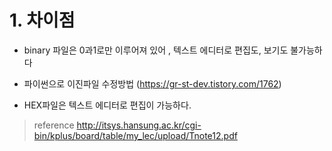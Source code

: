 
# 1. 차이점

- binary 파일은 0과1로만 이루어져 있어 , 텍스트 에디터로 편집도, 보기도 불가능하다
- 파이썬으로 이진파일 수정방법 (https://gr-st-dev.tistory.com/1762)

- HEX파일은 텍스트 에디터로 편집이 가능하다. 



> reference
> http://itsys.hansung.ac.kr/cgi-bin/kplus/board/table/my_lec/upload/Tnote12.pdf
